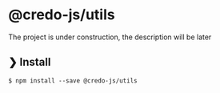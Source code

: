 # @credo-js/utils

The project is under construction, the description will be later

## ❯ Install

```
$ npm install --save @credo-js/utils
```
